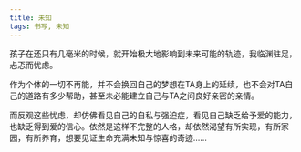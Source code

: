 ```yaml
---
title: 未知
tags: 书写, 未知
---
```


孩子在还只有几毫米的时候，就开始极大地影响到未来可能的轨迹，我临渊驻足，忐忑而忧虑。

作为个体的一切不再能，并不会换回自己的梦想在TA身上的延续，也不会对TA自己的道路有多少帮助，甚至未必能建立自己与TA之间良好亲密的亲情。

而反观这些忧虑，却仿佛看见自己的自私与强迫症，看见自己缺乏给予爱的能力，也缺乏得到爱的信心。依然是这样不完整的人格，却依然渴望有所实现，有所家园，有所养育，想要见证生命充满未知与惊喜的奇迹……